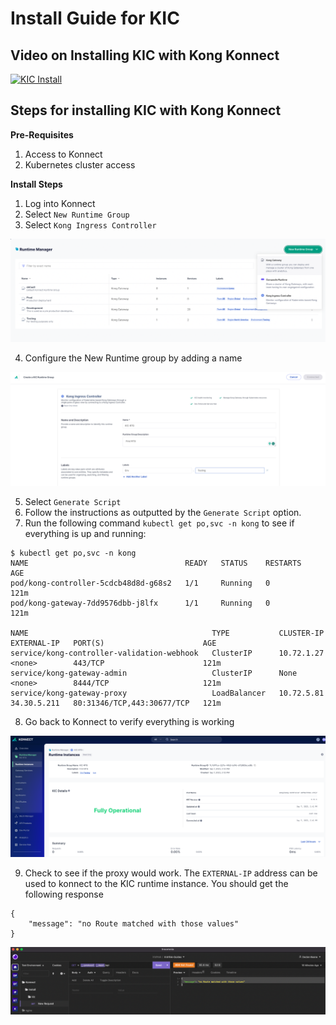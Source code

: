 # Install Guide for KIC

## Video on Installing KIC with Kong Konnect

[![KIC Install](./images/overview.png)](https://youtu.be/ "KIC Install")

## Steps for installing KIC with Kong Konnect

**Pre-Requisites**

1. Access to Konnect
2. Kubernetes cluster access

**Install Steps**

1. Log into Konnect
2. Select `New Runtime Group` 
3. Select `Kong Ingress Controller`

![RTG](images/1-rtg.png)

4. Configure the New Runtime group by adding a name

![RTG Config](images/2-rtg-config.png)

5. Select `Generate Script`
6. Follow the instructions as outputted by the `Generate Script` option.
7. Run the following command `kubectl get po,svc -n kong` to see if everything is up and running:

```
$ kubectl get po,svc -n kong
NAME                                   READY   STATUS    RESTARTS   AGE
pod/kong-controller-5cdcb48d8d-g68s2   1/1     Running   0          121m
pod/kong-gateway-7dd9576dbb-j8lfx      1/1     Running   0          121m

NAME                                         TYPE           CLUSTER-IP   EXTERNAL-IP   PORT(S)                      AGE
service/kong-controller-validation-webhook   ClusterIP      10.72.1.27   <none>        443/TCP                      121m
service/kong-gateway-admin                   ClusterIP      None         <none>        8444/TCP                     121m
service/kong-gateway-proxy                   LoadBalancer   10.72.5.81   34.30.5.211   80:31346/TCP,443:30677/TCP   121m
```

8. Go back to Konnect to verify everything is working

![Verify Konnect](images/3-connected.png)

9. Check to see if the proxy would work. The `EXTERNAL-IP` address can be used to konnect to the KIC runtime instance. You should get the following response

```
{
	"message": "no Route matched with those values"
}
```

![Testing Insomnia](images/4-request.png)
